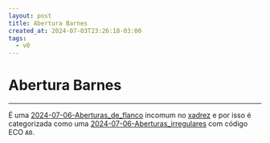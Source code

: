 ```yaml
---
layout: post
title: Abertura Barnes
created_at: 2024-07-03T23:26:18-03:00
tags:
  - v0
---
```

# Abertura Barnes
----

É uma [2024-07-06-Aberturas_de_flanco](2024-07-06-Aberturas_de_flanco.md) incomum no [xadrez](2024-07-06-Xadrez.md) e por isso é categorizada como uma [2024-07-06-Aberturas_irregulares](2024-07-06-Aberturas_irregulares.md) com código ECO `A0`.